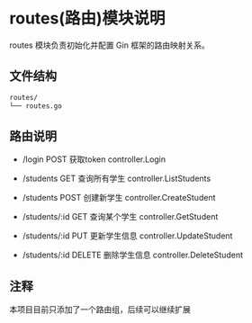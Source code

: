 # routes(路由)模块说明

routes 模块负责初始化并配置 Gin 框架的路由映射关系。

## 文件结构

```bash
routes/
└── routes.go
```

## 路由说明

- /login            POST        获取token          controller.Login

- /students	        GET	        查询所有学生	    controller.ListStudents
- /students	        POST	    创建新学生	        controller.CreateStudent
- /students/:id	    GET	        查询某个学生	    controller.GetStudent
- /students/:id	    PUT	        更新学生信息	    controller.UpdateStudent
- /students/:id	    DELETE      删除学生信息	    controller.DeleteStudent

## 注释

本项目目前只添加了一个路由组，后续可以继续扩展
